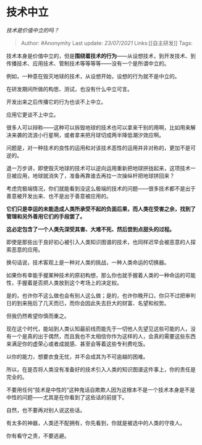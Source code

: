 # 技术中立
*技术是价值中立的吗？*

> Author: #Anonymity
> Last update: *23/07/2021*
> Links:[[自主研发]]
> Tags:

技术本身是价值中立的，但是**围绕着技术的行为**——从设想技术，到开发技术、到传播技术、应用技术、管制技术等等等等——没有一个是所谓中立的。

例如，一种意在毁灭地球的技术，从设想开始，设想的行为就不是中立的。

在研发期间所做的构思、测试，也没有什么中立可言。

开发出来之后传播它的行为也谈不上中立。

应用它更谈不上中立。

很多人可以辩称——这种可以拆毁地球的技术也可以拿来干别的用啊，比如用来解决来袭的流浪小行星啊，或者拿来把月球切成两半降低潮汐效应啊。

问题是，对一种技术的良性的运用和对该技术恶性的运用并非对称的，更加不是可逆的。

退一万步讲，即使毁灭地球的技术可以逆向运用重新把地球拼拢起来，这项技术一旦被应用，地球就消失了，准备再靠谁去再拉一次操纵杆把地球拼回来？

考虑完极端情况，你们就能看到没这么极端的技术的问题——很多技术都不是出于善意被开发出来、也不是出于善意被应用的。

**它们只是幸运的未能造成人类所承受不起的负面后果，而人类在受害之余，找到了管理和另外善用它们的手段罢了。**

**这必定包含了一个人类先深受其害、大难不死、然后尝到点甜头的过程。**

即使是那些出于良好初心被引入人类知识图谱的技术，也同样迟早会被恶意的人探索恶意的应用。

换句话说，技术客观上是一种对人类的挑战，一种人类命运的切换器。

如果你有幸能手握某种技术的原初构想，那么你也就手握着人类的一种命运的可能性，手握着是否把人类放到这个考场上的决定权。

是的，也许你不这么做也会有别人这么做；是的，也许你晚开口，你只不过把审判日的到来拖后了几天而已，而你会因此失去巨大的财富、名望和权势。

但我仍然希望你慎而重之。

现在这个时代，能站到人类认知最前线而能先于一切他人先望见这些可能的人，没有一个是真的出于偶然，而且我也不太相信你作为这样的人，会真的需要这些东西来满足你的虚荣心或者成就感、甚至会等着这些专利费吃饭。

以你的能力，想要衣食无忧，并不会成其为不可逾越的困难。

所以，在是否将人类没有准备好的技术引入人类的知识图谱这件事上，你的责任是完全的。

不要用任何“技术是中性的“这种鬼话自欺欺人因为这根本不是一个技术本身是不是中性的问题——尤其是在你看到了这些话的前提下。

自然，也不要再对别人说这些话。

有太多的神器，人类还不配拥有，你先看到，你就是被选中的人类的守夜人。

你有看守之责，不要逃避。

